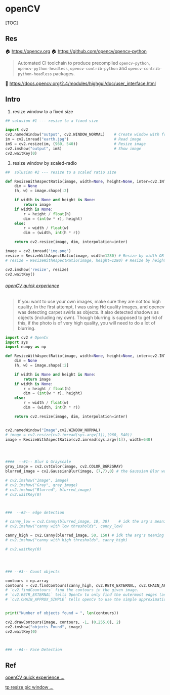 # openCV

[TOC]


## Res
🏠 https://opencv.org
🏠 https://github.com/opencv/opencv-python

> Automated CI toolchain to produce precompiled `opencv-python`, `opencv-python-headless`, `opencv-contrib-python` and `opencv-contrib-python-headless` packages.

📂 https://docs.opencv.org/2.4/modules/highgui/doc/user_interface.html



## Intro
1. resize window to a fixed size

```python
## solusion #1 --- resize to a fixed size

import cv2
cv2.namedWindow("output", cv2.WINDOW_NORMAL)    # Create window with freedom of dimensions
im = cv2.imread("earth.jpg")                    # Read image
imS = cv2.resize(im, (960, 540))                # Resize image
cv2.imshow("output", imS)                       # Show image
cv2.waitKey(0)   
```

3. resize window by scaled-radio

``` python
##  solusion #2 --- resize to a scaled ratio size

def ResizeWithAspectRatio(image, width=None, height=None, inter=cv2.INTER_AREA):
    dim = None
    (h, w) = image.shape[:2]

    if width is None and height is None:
        return image
    if width is None:
        r = height / float(h)
        dim = (int(w * r), height)
    else:
        r = width / float(w)
        dim = (width, int(h * r))

    return cv2.resize(image, dim, interpolation=inter)

image = cv2.imread('img.png')
resize = ResizeWithAspectRatio(image, width=1280) # Resize by width OR
# resize = ResizeWithAspectRatio(image, height=1280) # Resize by height 

cv2.imshow('resize', resize)
cv2.waitKey()

```
###### [openCV quick experience](https://new.pythonforengineers.com/blog/image-and-video-processing-in-python/)

> If you want to use your own images, make sure they are not too high quality. In the first attempt, I was using Hd quality images, and opencv was detecting carpet swirls as objects. It also detected shadows as objects (including my own). Though blurring is supposed to get rid of this, if the photo is of very high quality, you will need to do a lot of blurring.


```python
import cv2 # OpenCv
import sys
import numpy as np

def ResizeWithAspectRatio(image, width=None, height=None, inter=cv2.INTER_AREA):
    dim = None
    (h, w) = image.shape[:2]

    if width is None and height is None:
        return image
    if width is None:
        r = height / float(h)
        dim = (int(w * r), height)
    else:
        r = width / float(w)
        dim = (width, int(h * r))

    return cv2.resize(image, dim, interpolation=inter)


cv2.namedWindow("Image",cv2.WINDOW_NORMAL)
# image = cv2.resize(cv2.imread(sys.argv[1]),(960, 540))
image = ResizeWithAspectRatio(cv2.imread(sys.argv[1]), width=640)




####  --#1-- Blur & Grayscale
gray_image = cv2.cvtColor(image, cv2.COLOR_BGR2GRAY)
blurred_image = cv2.GaussianBlur(image, (7,7),0) # the Gaussian Blur work area (ikd the principle)

# cv2.imshow("Image", image)
# cv2.imshow("Gray", gray_image)
# cv2.imshow("Blurred", blurred_image)
# cv2.waitKey(0)



###  --#2-- edge detection

# canny_low = cv2.Canny(blurred_image, 10, 30)    # idk the arg's meaning
# cv2.imshow("canny with low thresholds", canny_low)

canny_high = cv2.Canny(blurred_image, 50, 150) # idk the arg's meaning
# cv2.imshow("canny with high thresholds", canny_high)

# cv2.waitKey(0)




### --#3-- Count objects

contours = np.array
contours = cv2.findContours(canny_high, cv2.RETR_EXTERNAL, cv2.CHAIN_APPROX_SIMPLE)
# `cv2.findCountours` find the contours in the given image. 
# `cv2.RETR_EXTERNAL` tells OpenCv to only find the outermost edges (as you can find countours within coutours). 
# `cv2.CHAIN_APPROX_SIMPLE` tells openCv to use the simple approximation


print("Number of objects found = ", len(contours))

cv2.drawContours(image, contours, -1, (0,255,0), 2)
cv2.imshow("objects Found", image)
cv2.waitKey(0)



### --#4-- Face Detection

```



## Ref
[openCV quick experience ...](https://new.pythonforengineers.com/blog/image-and-video-processing-in-python/)

[tp resize pic window ... ](https://stackoverflow.com/q/35180764/16542494)

